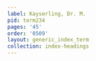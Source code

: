 ```yaml
---
label: Kayserling, Dr. M.
pid: term234
pages: '45'
order: '0509'
layout: generic_index_term
collection: index-headings
---
```

